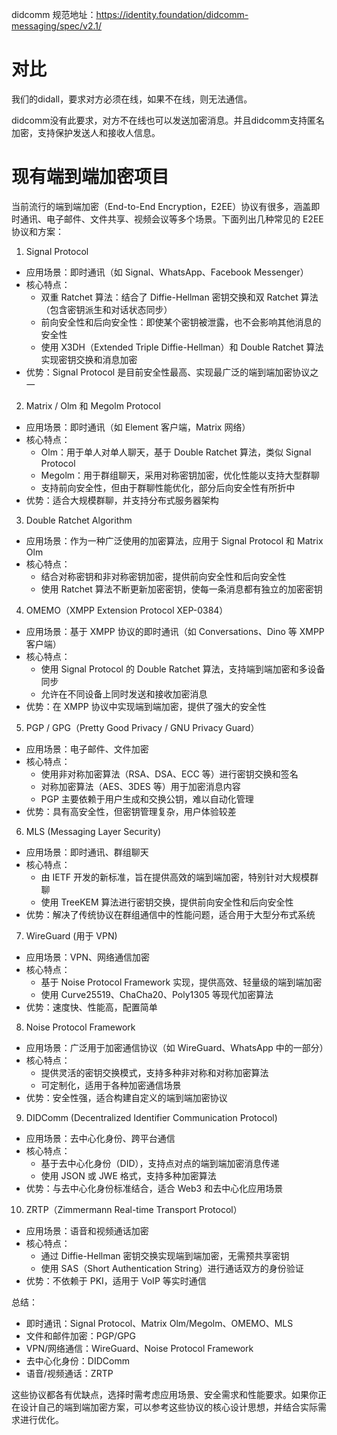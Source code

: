 
didcomm
规范地址：https://identity.foundation/didcomm-messaging/spec/v2.1/  

# 对比
我们的didall，要求对方必须在线，如果不在线，则无法通信。

didcomm没有此要求，对方不在线也可以发送加密消息。并且didcomm支持匿名加密，支持保护发送人和接收人信息。


# 现有端到端加密项目

当前流行的端到端加密（End-to-End Encryption，E2EE）协议有很多，涵盖即时通讯、电子邮件、文件共享、视频会议等多个场景。下面列出几种常见的 E2EE 协议和方案：

1. Signal Protocol
- 应用场景：即时通讯（如 Signal、WhatsApp、Facebook Messenger）
- 核心特点：
  - 双重 Ratchet 算法：结合了 Diffie-Hellman 密钥交换和双 Ratchet 算法（包含密钥派生和对话状态同步）
  - 前向安全性和后向安全性：即使某个密钥被泄露，也不会影响其他消息的安全性
  - 使用 X3DH（Extended Triple Diffie-Hellman）和 Double Ratchet 算法实现密钥交换和消息加密
- 优势：Signal Protocol 是目前安全性最高、实现最广泛的端到端加密协议之一

2. Matrix / Olm 和 Megolm Protocol
- 应用场景：即时通讯（如 Element 客户端，Matrix 网络）
- 核心特点：
  - Olm：用于单人对单人聊天，基于 Double Ratchet 算法，类似 Signal Protocol
  - Megolm：用于群组聊天，采用对称密钥加密，优化性能以支持大型群聊
  - 支持前向安全性，但由于群聊性能优化，部分后向安全性有所折中
- 优势：适合大规模群聊，并支持分布式服务器架构

3. Double Ratchet Algorithm
- 应用场景：作为一种广泛使用的加密算法，应用于 Signal Protocol 和 Matrix Olm
- 核心特点：
  - 结合对称密钥和非对称密钥加密，提供前向安全性和后向安全性
  - 使用 Ratchet 算法不断更新加密密钥，使每一条消息都有独立的加密密钥

4. OMEMO（XMPP Extension Protocol XEP-0384）
- 应用场景：基于 XMPP 协议的即时通讯（如 Conversations、Dino 等 XMPP 客户端）
- 核心特点：
  - 使用 Signal Protocol 的 Double Ratchet 算法，支持端到端加密和多设备同步
  - 允许在不同设备上同时发送和接收加密消息
- 优势：在 XMPP 协议中实现端到端加密，提供了强大的安全性

5. PGP / GPG（Pretty Good Privacy / GNU Privacy Guard）
- 应用场景：电子邮件、文件加密
- 核心特点：
  - 使用非对称加密算法（RSA、DSA、ECC 等）进行密钥交换和签名
  - 对称加密算法（AES、3DES 等）用于加密消息内容
  - PGP 主要依赖于用户生成和交换公钥，难以自动化管理
- 优势：具有高安全性，但密钥管理复杂，用户体验较差

6. MLS (Messaging Layer Security)
- 应用场景：即时通讯、群组聊天
- 核心特点：
  - 由 IETF 开发的新标准，旨在提供高效的端到端加密，特别针对大规模群聊
  - 使用 TreeKEM 算法进行密钥交换，提供前向安全性和后向安全性
- 优势：解决了传统协议在群组通信中的性能问题，适合用于大型分布式系统

7. WireGuard (用于 VPN)
- 应用场景：VPN、网络通信加密
- 核心特点：
  - 基于 Noise Protocol Framework 实现，提供高效、轻量级的端到端加密
  - 使用 Curve25519、ChaCha20、Poly1305 等现代加密算法
- 优势：速度快、性能高，配置简单

8. Noise Protocol Framework
- 应用场景：广泛用于加密通信协议（如 WireGuard、WhatsApp 中的一部分）
- 核心特点：
  - 提供灵活的密钥交换模式，支持多种非对称和对称加密算法
  - 可定制化，适用于各种加密通信场景
- 优势：安全性强，适合构建自定义的端到端加密协议

9. DIDComm (Decentralized Identifier Communication Protocol)
- 应用场景：去中心化身份、跨平台通信
- 核心特点：
  - 基于去中心化身份（DID），支持点对点的端到端加密消息传递
  - 使用 JSON 或 JWE 格式，支持多种加密算法
- 优势：与去中心化身份标准结合，适合 Web3 和去中心化应用场景

10. ZRTP（Zimmermann Real-time Transport Protocol）
- 应用场景：语音和视频通话加密
- 核心特点：
  - 通过 Diffie-Hellman 密钥交换实现端到端加密，无需预共享密钥
  - 使用 SAS（Short Authentication String）进行通话双方的身份验证
- 优势：不依赖于 PKI，适用于 VoIP 等实时通信

总结：
- 即时通讯：Signal Protocol、Matrix Olm/Megolm、OMEMO、MLS
- 文件和邮件加密：PGP/GPG
- VPN/网络通信：WireGuard、Noise Protocol Framework
- 去中心化身份：DIDComm
- 语音/视频通话：ZRTP

这些协议都各有优缺点，选择时需考虑应用场景、安全需求和性能要求。如果你正在设计自己的端到端加密方案，可以参考这些协议的核心设计思想，并结合实际需求进行优化。

